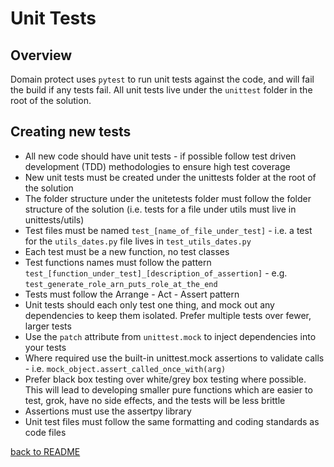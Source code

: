 # Unit Tests

## Overview

Domain protect uses `pytest` to run unit tests against the code, and will fail the build if any tests fail.  All unit tests live under the `unittest` folder in the root of the solution.

## Creating new tests

* All new code should have unit tests - if possible follow test driven development (TDD) methodologies to ensure high test coverage
* New unit tests must be created under the unittests folder at the root of the solution
* The folder structure under the unitetests folder must follow the folder structure of the solution (i.e. tests for a file under utils must live in unittests/utils)
* Test files must be named `test_[name_of_file_under_test]` - i.e. a test for the `utils_dates.py` file lives in `test_utils_dates.py`
* Each test must be a new function, no test classes
* Test functions names must follow the pattern `test_[function_under_test]_[description_of_assertion]` - e.g. `test_generate_role_arn_puts_role_at_the_end`
* Tests must follow the Arrange - Act - Assert pattern
* Unit tests should each only test one thing, and mock out any dependencies to keep them isolated.  Prefer multiple tests over fewer, larger tests
* Use the `patch` attribute from `unittest.mock` to inject dependencies into your tests
* Where required use the built-in unittest.mock assertions to validate calls - i.e. `mock_object.assert_called_once_with(arg)`
* Prefer black box testing over white/grey box testing where possible.  This will lead to developing smaller pure functions which are easier to test, grok, have no side effects, and the tests will be less brittle
* Assertions must use the assertpy library
* Unit test files must follow the same formatting and coding standards as code files

[back to README](../README.md)